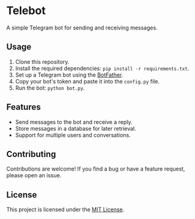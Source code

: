 # Telebot

A simple Telegram bot for sending and receiving messages.

## Usage

1. Clone this repository.
2. Install the required dependencies: `pip install -r requirements.txt`.
3. Set up a Telegram bot using the [BotFather](https://t.me/botfather).
4. Copy your bot's token and paste it into the `config.py` file.
5. Run the bot: `python bot.py`.

## Features

- Send messages to the bot and receive a reply.
- Store messages in a database for later retrieval.
- Support for multiple users and conversations.

## Contributing

Contributions are welcome! If you find a bug or have a feature request, please open an issue.

## License

This project is licensed under the [MIT License](LICENSE).
